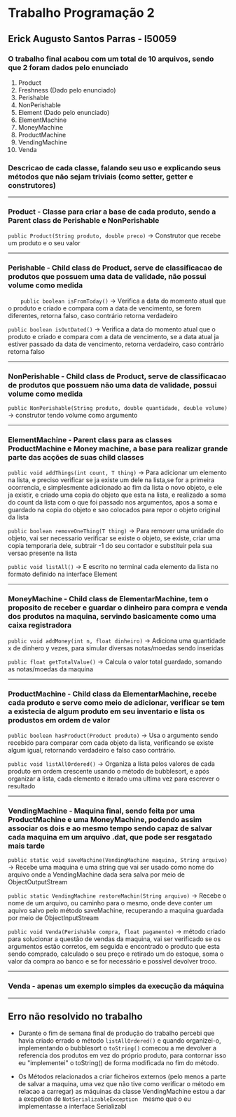 <!--Heading-->
# Trabalho Programação 2
## Erick Augusto Santos Parras - l50059
<!--Heading-->
### O trabalho final acabou com um total de 10 arquivos, sendo que 2 foram dados pelo enunciado
1. Product
2. Freshness (Dado pelo enunciado)
3. Perishable
4. NonPerishable
5. Element (Dado pelo enunciado)
6. ElementMachine
7. MoneyMachine
8. ProductMachine
9. VendingMachine
10. Venda

### Descricao de cada classe, falando seu uso e explicando seus métodos que não sejam triviais (como setter, getter e construtores)

----
### Product - Classe para criar a base de cada produto, sendo a Parent class de Perishable e NonPerishable




` public Product(String produto, double preco) ` -> Construtor que recebe um produto e o seu valor

---------
### Perishable - Child class de Product, serve de classificacao de produtos que possuem uma data de validade, não possui volume como medida

`     public boolean isFromToday() ` -> Verifica a data do momento atual que o produto e criado e compara com a data de vencimento, se forem diferentes, retorna falso, caso contrário retorna verdadeiro


`public boolean isOutDated()` -> Verifica a data do momento atual que o produto e criado e compara com a data de vencimento, se a data atual ja estiver passado da data de vencimento, retorna verdadeiro, caso contrário retorna falso

------------------

### NonPerishable - Child class de Product, serve de classificacao de produtos que possuem não uma data de validade, possui volume como medida

`public NonPerishable(String produto, double quantidade, double volume)` -> construtor tendo volume como argumento

----------
### ElementMachine - Parent class para as classes ProductMachine e Money machine, a base para realizar grande parte das acções de suas child classes

` public void addThings(int count, T thing) ` -> Para adicionar um elemento na lista, e preciso verificar se ja existe um dele na lista,se for a primeira ocorrencia, e simplesmente adicionado ao fim da lista o novo objeto, e ele ja existir, e criado uma copia do objeto que esta na lista, e realizado a soma do count da lista com o que foi passado nos argumentos, apos a soma e guardado na copia do objeto e sao colocados para repor o objeto original da lista


`public boolean removeOneThing(T thing)` -> Para remover uma unidade do objeto, vai ser necessario verificar se existe o objeto, se existe, criar uma copia temporaria dele, subtrair -1 do seu contador e substituir pela sua versao presente na lista


`public void listAll()` -> E escrito no terminal cada elemento da lista no formato definido na interface Element

----

### MoneyMachine - Child class de ElementarMachine, tem o proposito de receber e guardar o dinheiro para compra e venda dos produtos na maquina, servindo basicamente como uma caixa registradora

`public void addMoney(int n, float dinheiro)` -> Adiciona uma quantidade x de dinhero y vezes, para simular diversas notas/moedas sendo inseridas

`public float getTotalValue()` -> Calcula o valor total guardado, somando as notas/moedas da maquina


------
### ProductMachine - Child class da ElementarMachine, recebe cada produto e serve como meio de adicionar, verificar se tem a existecia de algum produto em seu inventario e lista os produstos em ordem de valor

`public boolean hasProduct(Product produto)` -> Usa o argumento sendo recebido para comparar com cada objeto da lista, verificando se existe algum igual, retornando verdadeiro e falso caso contrário.

`public void listAllOrdered()` -> Organiza a lista pelos valores de cada produto em ordem crescente usando o método de bubblesort, e após organizar a lista, cada elemento e iterado uma ultima vez para escrever o resultado


-----

### VendingMachine - Maquina final, sendo feita por uma ProductMachine e uma MoneyMachine, podendo assim associar os dois e ao mesmo tempo sendo capaz de salvar cada maquina em um arquivo .dat, que pode ser resgatado mais tarde

`public static void saveMachine(VendingMachine maquina, String arquivo)` -> Recebe uma maquina e uma string que vai ser usado como nome do arquivo onde a VendingMachine dada sera salva por meio de ObjectOutputStream


`public static VendingMachine restoreMachin(String arquivo)` -> Recebe o nome de um arquivo, ou caminho para o mesmo, onde deve conter um aquivo salvo pelo método saveMachine, recuperando a maquina guardada por meio de ObjectInputStream

`public void Venda(Perishable compra, float pagamento)` -> método criado para solucionar a questão de vendas da maquina, vai ser verificado se os argumentos estão corretos, em seguida e encontrado o produto que esta sendo comprado, calculado o seu preço e retirado um do estoque, soma o valor da compra ao banco e se for necessário e possível devolver troco.


----

### Venda - apenas um exemplo simples da execução da máquina

-------
## Erro não resolvido no trabalho
* Durante o fim de semana final de produção do trabalho percebi que havia criado errado o método `` listAllOrdered() `` e quando organizei-o, implementando o bubblesort o `` toString() `` comecou a me devolver a referencia dos produtos em vez do próprio produto, para contornar isso eu "implementei" o toString() de forma modificada no fim do método.

* Os Métodos relacionados a criar ficheiros externos (pelo menos a parte de salvar a maquina, uma vez que não tive como verificar o método em relacao a carregar) as máquinas da classe VendingMachine estou a dar a excpetion de ``NotSerializableException `` mesmo que o eu implementasse a interface Serializabl
